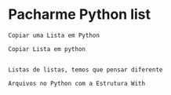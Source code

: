 # Pacharme Python list

```
Copiar uma Lista em Python
```

```
Copiar Lista em python
```

```

Listas de listas, temos que pensar diferente
```
```
Arquivos no Python com a Estrutura With
```
